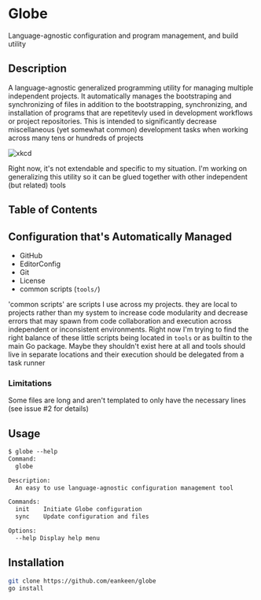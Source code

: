 # Globe

Language-agnostic configuration and program management, and build utility

## Description

A language-agnostic generalized programming utility for managing multiple independent projects. It automatically manages the bootstraping and synchronizing of files in addition to the bootstrapping, synchronizing, and installation of programs that are repetitevly used in development workflows or project repositories. This is intended to significantly decrease miscellaneous (yet somewhat common) development tasks when working across many tens or hundreds of projects

![xkcd](https://imgs.xkcd.com/comics/is_it_worth_the_time.png)

Right now, it's not extendable and specific to my situation. I'm working on generalizing this utility so it can be glued together with other independent (but related) tools

## Table of Contents

## Configuration that's Automatically Managed

-  GitHub
-  EditorConfig
-  Git
-  License
-  common scripts (`tools/`)

'common scripts' are scripts I use across my projects. they are local to projects rather than my system to increase code modularity and decrease errors that may spawn from code collaboration and execution across independent or inconsistent environments. Right now I'm trying to find the right balance of these little scripts being located in `tools` or as builtin to the main Go package. Maybe they shouldn't exist here at all and tools should live in separate locations and their execution should be delegated from a task runner

### Limitations

Some files are long and aren't templated to only have the necessary lines (see issue #2 for details)

## Usage

```txt
$ globe --help
Command:
  globe

Description:
  An easy to use language-agnostic configuration management tool

Commands:
  init    Initiate Globe configuration
  sync    Update configuration and files

Options:
  --help Display help menu
```

## Installation

```sh
git clone https://github.com/eankeen/globe
go install
```

